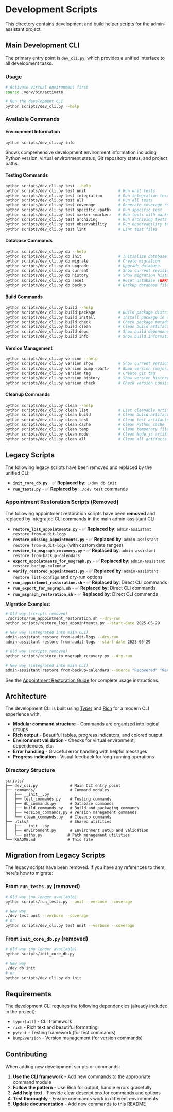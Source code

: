 # Development Scripts

This directory contains development and build helper scripts for the admin-assistant project.

## Main Development CLI

The primary entry point is `dev_cli.py`, which provides a unified interface to all development tasks.

### Usage

```bash
# Activate virtual environment first
source .venv/bin/activate

# Run the development CLI
python scripts/dev_cli.py --help
```

### Available Commands

#### Environment Information
```bash
python scripts/dev_cli.py info
```
Shows comprehensive development environment information including Python version, virtual environment status, Git repository status, and project paths.

#### Testing Commands
```bash
python scripts/dev_cli.py test --help
python scripts/dev_cli.py test unit              # Run unit tests
python scripts/dev_cli.py test integration       # Run integration tests
python scripts/dev_cli.py test all               # Run all tests
python scripts/dev_cli.py test coverage          # Generate coverage report
python scripts/dev_cli.py test specific <path>   # Run specific test
python scripts/dev_cli.py test marker <marker>   # Run tests with marker
python scripts/dev_cli.py test archiving         # Run archiving tests
python scripts/dev_cli.py test observability     # Run observability tests
python scripts/dev_cli.py test lint              # Lint test files
```

#### Database Commands
```bash
python scripts/dev_cli.py db --help
python scripts/dev_cli.py db init                # Initialize database
python scripts/dev_cli.py db migrate             # Create migration
python scripts/dev_cli.py db upgrade             # Upgrade database
python scripts/dev_cli.py db current             # Show current revision
python scripts/dev_cli.py db history             # Show migration history
python scripts/dev_cli.py db reset               # Reset database (WARNING: deletes data)
python scripts/dev_cli.py db backup              # Backup database files
```

#### Build Commands
```bash
python scripts/dev_cli.py build --help
python scripts/dev_cli.py build package          # Build package distributions
python scripts/dev_cli.py build install          # Install package in current environment
python scripts/dev_cli.py build check            # Check package metadata
python scripts/dev_cli.py build clean            # Clean build artifacts
python scripts/dev_cli.py build deps             # Show build dependencies
python scripts/dev_cli.py build info             # Show build information
```

#### Version Management
```bash
python scripts/dev_cli.py version --help
python scripts/dev_cli.py version show           # Show current version
python scripts/dev_cli.py version bump <part>    # Bump version (major/minor/patch/release/num)
python scripts/dev_cli.py version tag            # Create git tag
python scripts/dev_cli.py version history        # Show version history
python scripts/dev_cli.py version check          # Check version consistency
```

#### Cleanup Commands
```bash
python scripts/dev_cli.py clean --help
python scripts/dev_cli.py clean list             # List cleanable artifacts
python scripts/dev_cli.py clean build            # Clean build artifacts
python scripts/dev_cli.py clean test             # Clean test artifacts
python scripts/dev_cli.py clean cache            # Clean Python cache
python scripts/dev_cli.py clean temp             # Clean temporary files
python scripts/dev_cli.py clean node             # Clean Node.js artifacts
python scripts/dev_cli.py clean all              # Clean all artifacts
```

## Legacy Scripts

The following legacy scripts have been removed and replaced by the unified CLI:

- **`init_core_db.py`** - ✅ **Replaced by**: `./dev db init`
- **`run_tests.py`** - ✅ **Replaced by**: `./dev test` commands

### Appointment Restoration Scripts (Removed)

The following appointment restoration scripts have been **removed** and replaced by integrated CLI commands in the main admin-assistant CLI:

- **`restore_lost_appointments.py`** - ✅ **Replaced by**: `admin-assistant restore from-audit-logs`
- **`restore_missing_appointments.py`** - ✅ **Replaced by**: `admin-assistant restore from-audit-logs` (with custom date ranges)
- **`restore_to_msgraph_recovery.py`** - ✅ **Replaced by**: `admin-assistant restore from-backup-calendars`
- **`export_appointments_for_msgraph.py`** - ✅ **Replaced by**: `admin-assistant restore backup-calendar`
- **`verify_restored_appointments.py`** - ✅ **Replaced by**: `admin-assistant restore list-configs` and dry-run options
- **`run_appointment_restoration.sh`** - ✅ **Replaced by**: Direct CLI commands
- **`run_export_for_msgraph.sh`** - ✅ **Replaced by**: Direct CLI commands
- **`run_msgraph_restoration.sh`** - ✅ **Replaced by**: Direct CLI commands

**Migration Examples:**

```bash
# Old way (scripts removed)
./scripts/run_appointment_restoration.sh --dry-run
python scripts/restore_lost_appointments.py --start-date 2025-05-29

# New way (integrated into main CLI)
admin-assistant restore from-audit-logs --dry-run
admin-assistant restore from-audit-logs --start-date 2025-05-29

# Old way (scripts removed)
python scripts/restore_to_msgraph_recovery.py --dry-run

# New way (integrated into main CLI)
admin-assistant restore from-backup-calendars --source "Recovered" "Recovered Missing" --destination "MSGraph Recovery" --dry-run
```

See the [Appointment Restoration Guide](../docs/guides/user/appointment-restoration-guide.md) for complete usage instructions.

## Architecture

The development CLI is built using [Typer](https://typer.tiangolo.com/) and [Rich](https://rich.readthedocs.io/) for a modern CLI experience with:

- **Modular command structure** - Commands are organized into logical groups
- **Rich output** - Beautiful tables, progress indicators, and colored output
- **Environment validation** - Checks for virtual environment, dependencies, etc.
- **Error handling** - Graceful error handling with helpful messages
- **Progress indication** - Visual feedback for long-running operations

### Directory Structure

```
scripts/
├── dev_cli.py              # Main CLI entry point
├── commands/               # Command modules
│   ├── __init__.py
│   ├── test_commands.py    # Testing commands
│   ├── db_commands.py      # Database commands
│   ├── build_commands.py   # Build and packaging commands
│   ├── version_commands.py # Version management commands
│   └── clean_commands.py   # Cleanup commands
├── utils/                  # Shared utilities
│   ├── __init__.py
│   ├── environment.py      # Environment setup and validation
│   └── paths.py           # Path management utilities
└── README.md              # This file
```

## Migration from Legacy Scripts

The legacy scripts have been removed. If you have any references to them, here's how to migrate:

### From `run_tests.py` (removed)
```bash
# Old way (no longer available)
python scripts/run_tests.py --unit --verbose --coverage

# New way
./dev test unit --verbose --coverage
# or
python scripts/dev_cli.py test unit --verbose --coverage
```

### From `init_core_db.py` (removed)
```bash
# Old way (no longer available)
python scripts/init_core_db.py

# New way
./dev db init
# or
python scripts/dev_cli.py db init
```

## Requirements

The development CLI requires the following dependencies (already included in the project):
- `typer[all]` - CLI framework
- `rich` - Rich text and beautiful formatting
- `pytest` - Testing framework (for test commands)
- `bump2version` - Version management (for version commands)

## Contributing

When adding new development scripts or commands:

1. **Use the CLI framework** - Add new commands to the appropriate command module
2. **Follow the pattern** - Use Rich for output, handle errors gracefully
3. **Add help text** - Provide clear descriptions for commands and options
4. **Test thoroughly** - Ensure commands work in different environments
5. **Update documentation** - Add new commands to this README
